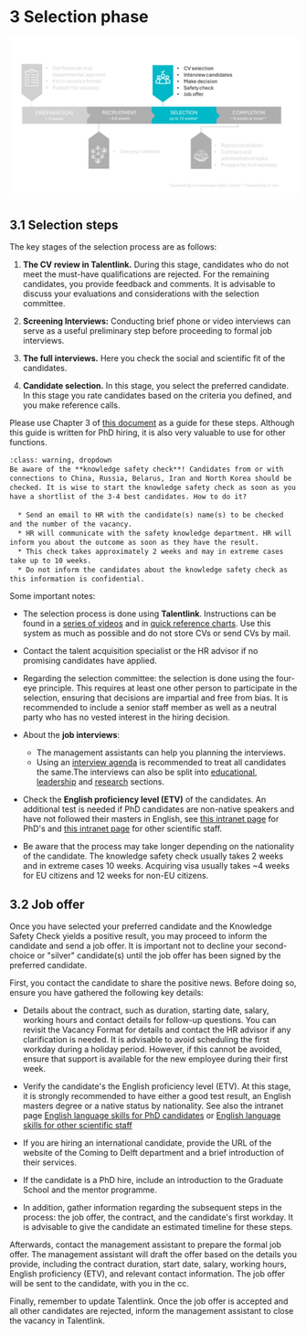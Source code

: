 # 3 Selection phase

![SelectionPhase](../PhDPostDocs/Appendices/3Selection.PNG)


## 3.1 Selection steps 

The key stages of the selection process are as follows:

1. **The CV review in Talentlink.** During this stage, candidates who do not meet the must-have qualifications are rejected. For the remaining candidates, you provide feedback and comments. It is advisable to discuss your evaluations and considerations with the selection committee.


2. **Screening Interviews:** Conducting brief phone or video interviews can serve as a useful preliminary step before proceeding to formal job interviews.

3. **The full interviews.** Here you check the social and scientific fit of the candidates. 

4. **Candidate selection.** In this stage, you select the preferred candidate. In this stage you rate candidates based on the criteria you defined, and you make reference calls. 


Please use Chapter 3 of [this document](../PhDPostDocs/Appendices/PhD%20Recruitment%20en%20Selection%20Guide%20V1.pdf) as a guide for these steps. Although this guide is written for PhD hiring, it is also very valuable to use for other functions. 

```{admonition} Knowledge safety check
:class: warning, dropdown
Be aware of the **knowledge safety check**! Candidates from or with connections to China, Russia, Belarus, Iran and North Korea should be checked. It is wise to start the knowledge safety check as soon as you have a shortlist of the 3-4 best candidates. How to do it? 

  * Send an email to HR with the candidate(s) name(s) to be checked and the number of the vacancy.  
  * HR will communicate with the safety knowledge department. HR will inform you about the outcome as soon as they have the result.  
  * This check takes approximately 2 weeks and may in extreme cases take up to 10 weeks. 
  * Do not inform the candidates about the knowledge safety check as this information is confidential. 
```


Some important notes: 
* The selection process is done using **Talentlink**. Instructions can be found in a [series of videos](https://www.youtube.com/watch?v=qbWrpIaE6Ac&list=PLvaU1SY38TUVKbhgaSeaaKQhWeHsRUDiZ&index=1)
and in [quick reference charts](https://intranet.tudelft.nl/en/group/guest/-/recruitmentsysteem). Use this system as much as possible and do not store CVs or send CVs by mail. 

* Contact the talent acquisition specialist or the HR advisor if no promising candidates have applied. 

* Regarding the selection committee: the selection is done using the four-eye principle. This requires at least one other person to participate in the selection, ensuring that decisions are impartial and free from bias. It is recommended to include a senior staff member as well as a neutral party who has no vested interest in the hiring decision.

* About the **job interviews**: 

  * The management assistants can help you planning the interviews.  
  * Using an [interview agenda](../PhDPostDocs/Appendices/Interview%20agenda%20-%20PhD%20Recruitment%20en%20Selection%20Guide%20V1%202023.05.docx) is recommended to treat all candidates the same.The interviews can also be split into [educational](../PhDPostDocs/Appendices/JobInterview_HelpingFiles/SPV%20Education%20Questionaire%20-%2020221220.%20-final.docx), 
  [leadership](../PhDPostDocs/Appendices/JobInterview_HelpingFiles/SPV%20Leadership%20questionaire%2020221220%20-%20final.docx) and [research](../PhDPostDocs/Appendices/JobInterview_HelpingFiles/SPV%20Research%20Questionaire%2020221220%20-%20final.docx) sections.



* Check the **English proficiency level (ETV)** of the candidates. An additional test is needed if PhD candidates are non-native speakers and have not followed their masters in English, see [this intranet page](https://intranet.tudelft.nl/en/-/english-language-skills-etv-for-phd-candidates?p_l_back_url=%2Fen%2Fgroup%2Fguest%2Fsearch%3Fq%3Detv) for PhD's and [this intranet page](https://intranet.tudelft.nl/en/-/itav-english-language-skills?p_l_back_url=%2Fen%2Fgroup%2Fguest%2Fsearch%3Fq%3Detv) for other scientific staff.


* Be aware that the process may take longer depending on the nationality of the candidate. The knowledge safety check usually takes 2 weeks and in extreme cases 10 weeks. Acquiring visa usually takes ~4 weeks for EU citizens and 12 weeks for non-EU citizens. 


## 3.2 Job offer 

Once you have selected your preferred candidate and the Knowledge Safety Check yields a positive result, you may proceed to inform the candidate and send a job offer. It is important not to decline your second-choice or "silver" candidate(s) until the job offer has been signed by the preferred candidate.  

First, you contact the candidate to share the positive news. Before doing so, ensure you have gathered the following key details:

* Details about the contract, such as duration, starting date, salary, working hours and contact details for follow-up questions. You can revisit the Vacancy Format for details and contact the HR advisor if any clarification is needed. It is advisable to avoid scheduling the first workday during a holiday period. However, if this cannot be avoided, ensure that support is available for the new employee during their first week.

* Verify the candidate's the English proficiency level (ETV). At this stage, it is strongly recommended to have either a good test result, an English masters degree or a native status by nationality. See also the intranet page [English language skills for PhD candidates](https://intranet.tudelft.nl/en/-/english-language-skills-etv-for-phd-candidates?p_l_back_url=%2Fen%2Fgroup%2Fguest%2Fsearch%3Fq%3Detv) or [English language skills for other scientific staff](https://intranet.tudelft.nl/en/-/itav-english-language-skills?p_l_back_url=%2Fen%2Fgroup%2Fguest%2Fsearch%3Fq%3Detv)

* If you are hiring an international candidate, provide the URL of the website of the Coming to Delft department and a brief introduction of their services.  

* If the candidate is a PhD hire, include an introduction to the Graduate School and the mentor programme.

* In addition, gather information regarding the subsequent steps in the process: the job offer, the contract, and the candidate's first workday. It is advisable to give the candidate an estimated timeline for these steps.


Afterwards, contact the management assistant to prepare the formal job offer. The management assistant will draft the offer based on the details you provide, including the contract duration, start date, salary, working hours, English proficiency (ETV), and relevant contact information. The job offer will be sent to the candidate, with you in the cc.

Finally, remember to update Talentlink. Once the job offer is accepted and all other candidates are rejected, inform the management assistant to close the vacancy in Talentlink. 